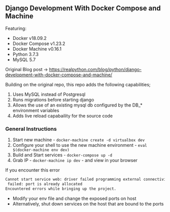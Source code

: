 ## Django Development With Docker Compose and Machine

Featuring:

- Docker v18.09.2
- Docker Compose v1.23.2
- Docker Machine v0.16.1
- Python 3.7.3
- MySQL 5.7

Original Blog post -> https://realpython.com/blog/python/django-development-with-docker-compose-and-machine/

Building on the original repo, this repo adds the following capabilities;

1. Uses MySQL instead of Postgresql
1. Runs migrations before starting django
1. Allows the use of an existing mysql db configured by the DB_* environment variables
1. Adds live reload capabaility for the source code

### General Instructions

1. Start new machine - `docker-machine create -d virtualbox dev`
1. Configure your shell to use the new machine environment - `eval $(docker-machine env dev)`
1. Build and Start services - `docker-compose up -d`
1. Grab IP - `docker-machine ip dev` - and view in your browser

If you encounter this error

```sh
Cannot start service web: driver failed programming external connectivity on endpoint
 failed: port is already allocated
Encountered errors while bringing up the project.
```

* Modify your env file and change the exposed ports on host
* Alternatively, shut down services on the host that are bound to the ports

